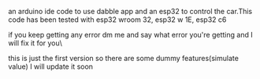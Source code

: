 an arduino ide code to use dabble app and an esp32 to control the car.This code has been tested with esp32 wroom 32, esp32 w 1E, esp32 c6

if you keep getting any error dm me and say what error you're getting and I will fix it for you\

this is just the first version so there are some dummy features(simulate value) I will update it soon
